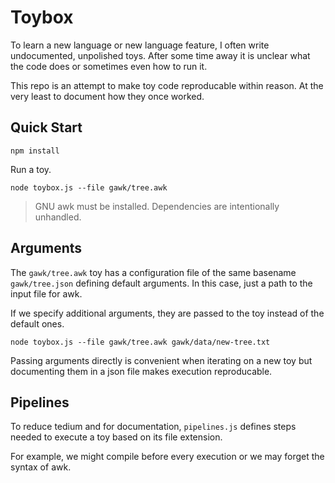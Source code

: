 # Toybox
To learn a new language or new language feature, I often write undocumented, unpolished toys.
After some time away it is unclear what the code does or sometimes even how to run it.

This repo is an attempt to make toy code reproducable within reason.
At the very least to document how they once worked.

## Quick Start
```
npm install
```

Run a toy.
```
node toybox.js --file gawk/tree.awk
```
> GNU awk must be installed. Dependencies are intentionally unhandled.

## Arguments
The `gawk/tree.awk` toy has a configuration file of the same basename `gawk/tree.json` defining default arguments.
In this case, just a path to the input file for awk.

If we specify additional arguments, they are passed to the toy instead of the default ones.
```
node toybox.js --file gawk/tree.awk gawk/data/new-tree.txt
```

Passing arguments directly is convenient when iterating on a new toy but documenting them in a json file
makes execution reproducable.

## Pipelines
To reduce tedium and for documentation, `pipelines.js` defines steps needed to execute a toy based on its file extension.

For example, we might compile before every execution or we may forget the syntax of awk.
